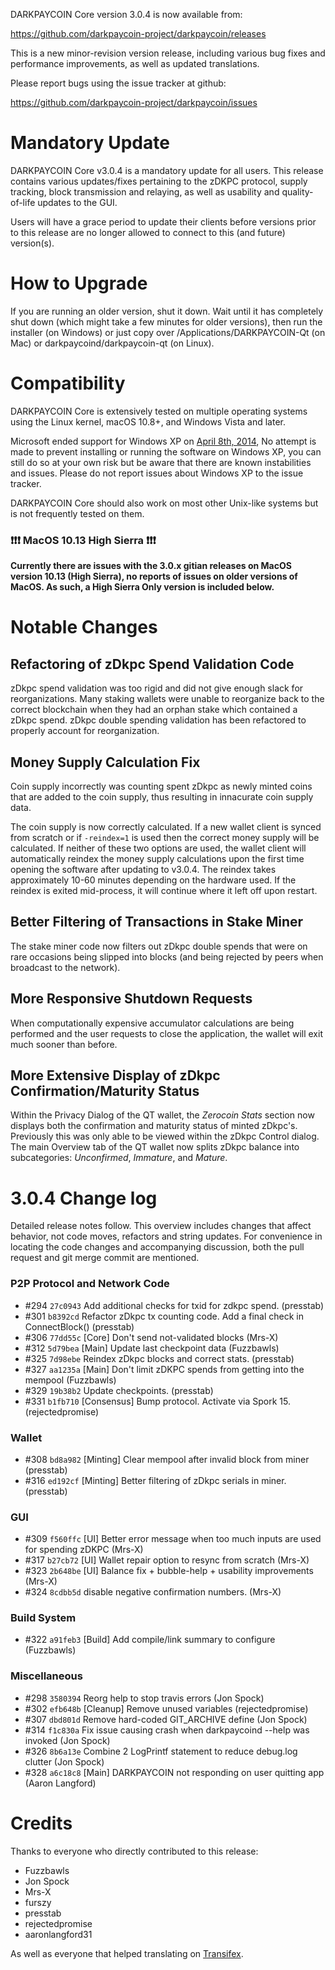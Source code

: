 DARKPAYCOIN Core version 3.0.4 is now available from:

  <https://github.com/darkpaycoin-project/darkpaycoin/releases>

This is a new minor-revision version release, including various bug fixes and
performance improvements, as well as updated translations.

Please report bugs using the issue tracker at github:

  <https://github.com/darkpaycoin-project/darkpaycoin/issues>


Mandatory Update
==============

DARKPAYCOIN Core v3.0.4 is a mandatory update for all users. This release contains various updates/fixes pertaining to the zDKPC protocol, supply tracking, block transmission and relaying, as well as usability and quality-of-life updates to the GUI.

Users will have a grace period to update their clients before versions prior to this release are no longer allowed to connect to this (and future) version(s).


How to Upgrade
==============

If you are running an older version, shut it down. Wait until it has completely shut down (which might take a few minutes for older versions), then run the installer (on Windows) or just copy over /Applications/DARKPAYCOIN-Qt (on Mac) or darkpaycoind/darkpaycoin-qt (on Linux).


Compatibility
==============

DARKPAYCOIN Core is extensively tested on multiple operating systems using
the Linux kernel, macOS 10.8+, and Windows Vista and later.

Microsoft ended support for Windows XP on [April 8th, 2014](https://www.microsoft.com/en-us/WindowsForBusiness/end-of-xp-support),
No attempt is made to prevent installing or running the software on Windows XP, you
can still do so at your own risk but be aware that there are known instabilities and issues.
Please do not report issues about Windows XP to the issue tracker.

DARKPAYCOIN Core should also work on most other Unix-like systems but is not
frequently tested on them.

### :exclamation::exclamation::exclamation: MacOS 10.13 High Sierra :exclamation::exclamation::exclamation:

**Currently there are issues with the 3.0.x gitian releases on MacOS version 10.13 (High Sierra), no reports of issues on older versions of MacOS. As such, a High Sierra Only version is included below.**


Notable Changes
===============

Refactoring of zDkpc Spend Validation Code
---------------------
zDkpc spend validation was too rigid and did not give enough slack for reorganizations. Many staking wallets were unable to reorganize back to the correct blockchain when they had an orphan stake which contained a zDkpc spend. zDkpc double spending validation has been refactored to properly account for reorganization.

Money Supply Calculation Fix
---------------------
Coin supply incorrectly was counting spent zDkpc as newly minted coins that are added to the coin supply, thus resulting in innacurate coin supply data.

The coin supply is now correctly calculated. If a new wallet client is synced from scratch or if `-reindex=1` is used then the correct money supply will be calculated. If neither of these two options are used, the wallet client will automatically reindex the money supply calculations upon the first time opening the software after updating to v3.0.4. The reindex takes approximately 10-60 minutes depending on the hardware used. If the reindex is exited mid-process, it will continue where it left off upon restart.

Better Filtering of Transactions in Stake Miner
---------------------
The stake miner code now filters out zDkpc double spends that were on rare occasions being slipped into blocks (and being rejected by peers when broadcast to the network).

More Responsive Shutdown Requests
---------------------
When computationally expensive accumulator calculations are being performed and the user requests to close the application, the wallet will exit much sooner than before.

More Extensive Display of zDkpc Confirmation/Maturity Status
---------------------
Within the Privacy Dialog of the QT wallet, the _Zerocoin Stats_ section now displays both the confirmation and maturity status of minted zDkpc's. Previously this was only able to be viewed within the zDkpc Control dialog. The main Overview tab of the QT wallet now splits zDkpc balance into subcategories: _Unconfirmed_, _Immature_, and _Mature_.

3.0.4 Change log
=================

Detailed release notes follow. This overview includes changes that affect
behavior, not code moves, refactors and string updates. For convenience in locating
the code changes and accompanying discussion, both the pull request and
git merge commit are mentioned.

### P2P Protocol and Network Code
- #294 `27c0943` Add additional checks for txid for zdkpc spend. (presstab)
- #301 `b8392cd` Refactor zDkpc tx counting code. Add a final check in ConnectBlock() (presstab)
- #306 `77dd55c` [Core] Don't send not-validated blocks (Mrs-X)
- #312 `5d79bea` [Main] Update last checkpoint data (Fuzzbawls)
- #325 `7d98ebe` Reindex zDkpc blocks and correct stats. (presstab)
- #327 `aa1235a` [Main] Don't limit zDKPC spends from getting into the mempool (Fuzzbawls)
- #329 `19b38b2` Update checkpoints. (presstab)
- #331 `b1fb710` [Consensus] Bump protocol. Activate via Spork 15. (rejectedpromise)

### Wallet
- #308 `bd8a982` [Minting] Clear mempool after invalid block from miner (presstab)
- #316 `ed192cf` [Minting] Better filtering of zDkpc serials in miner. (presstab)

### GUI
- #309 `f560ffc` [UI] Better error message when too much inputs are used for spending zDKPC (Mrs-X)
- #317 `b27cb72` [UI] Wallet repair option to resync from scratch (Mrs-X)
- #323 `2b648be` [UI] Balance fix + bubble-help + usability improvements (Mrs-X)
- #324 `8cdbb5d` disable negative confirmation numbers. (Mrs-X)

### Build System
- #322 `a91feb3` [Build] Add compile/link summary to configure (Fuzzbawls)

### Miscellaneous
- #298 `3580394` Reorg help to stop travis errors (Jon Spock)
- #302 `efb648b` [Cleanup] Remove unused variables (rejectedpromise)
- #307 `dbd801d` Remove hard-coded GIT_ARCHIVE define (Jon Spock)
- #314 `f1c830a` Fix issue causing crash when darkpaycoind --help was invoked (Jon Spock)
- #326 `8b6a13e` Combine 2 LogPrintf statement to reduce debug.log clutter (Jon Spock)
- #328 `a6c18c8` [Main] DARKPAYCOIN not responding on user quitting app (Aaron Langford)


Credits
=======

Thanks to everyone who directly contributed to this release:
- Fuzzbawls
- Jon Spock
- Mrs-X
- furszy
- presstab
- rejectedpromise
- aaronlangford31

As well as everyone that helped translating on [Transifex](https://www.transifex.com/projects/p/darkpaycoin-project-translations/).
